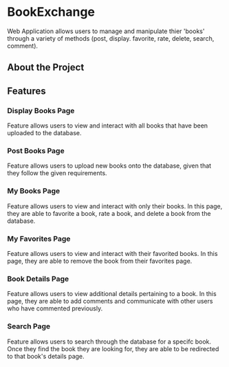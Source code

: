 # BookExchange
Web Application allows users to manage and manipulate thier 'books' through a variety of methods (post, display. favorite, rate, delete, search, comment).

## About the Project

## Features
### Display Books Page
Feature allows users to view and interact with all books that have been uploaded to the database.

### Post Books Page
Feature allows users to upload new books onto the database, given that they follow the given requirements.

### My Books Page
Feature allows users to view and interact with only their books. In this page, they are able to favorite a book, rate a book, and delete a book from the database.

### My Favorites Page
Feature allows users to view and interact with their favorited books. In this page, they are able to remove the book from their favorites page.

### Book Details Page
Feature allows users to view additional details pertaining to a book. In this page, they are able to add comments and communicate with other users who have commented previously.

### Search Page
Feature allows users to search through the database for a specifc book. Once they find the book they are looking for, they are able to be redirected to that book's details page.
